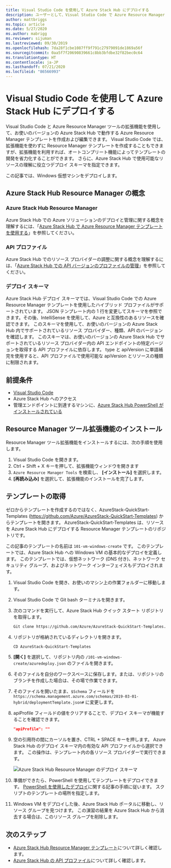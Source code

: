 ```yaml
---
title: Visual Studio Code を使用して Azure Stack Hub にデプロイする
description: ユーザーとして、Visual Studio Code で Azure Resource Manager テンプレートを作成し、デプロイ スキーマを使って、使用しているバージョンの Azure Stack Hub と互換性のあるテンプレートを準備します。
author: mattbriggs
ms.topic: article
ms.date: 5/27/2020
ms.author: mabrigg
ms.reviewer: sijuman
ms.lastreviewed: 09/30/2019
ms.openlocfilehash: 7da28f1cbe1087ff9f791c27979091de1869a56f
ms.sourcegitcommit: 0aa5f7f20690839661c8bb3bfdbe32f82bec0c64
ms.translationtype: HT
ms.contentlocale: ja-JP
ms.lasthandoff: 07/21/2020
ms.locfileid: "86566993"
---
```

# <a name="deploy-with-visual-studio-code-to-azure-stack-hub"></a>Visual Studio Code を使用して Azure Stack Hub にデプロイする

Visual Studio Code と Azure Resource Manager ツールの拡張機能を使用して、お使いのバージョンの Azure Stack Hub で動作する Azure Resource Manager テンプレートを作成および編集できます。 Visual Studio Code では、拡張機能を使わずに Resource Manager テンプレートを作成することもできますが、拡張機能を利用すれば、オートコンプリート機能によってテンプレートの開発を省力化することができます。 さらに、Azure Stack Hub で使用可能なリソースの理解に役立つデプロイ スキーマを指定できます。

この記事では、Windows 仮想マシンをデプロイします。

## <a name="concepts-for-azure-stack-hub-resource-manager"></a>Azure Stack Hub Resource Manager の概念

### <a name="azure-stack-hub-resource-manager"></a>Azure Stack Hub Resource Manager

Azure Stack Hub での Azure ソリューションのデプロイと管理に関する概念を理解するには、「[Azure Stack Hub で Azure Resource Manager テンプレートを使用する](azure-stack-arm-templates.md)」を参照してください。

### <a name="api-profiles"></a>API プロファイル
Azure Stack Hub でのリソース プロバイダーの調整に関する概念を理解するには、「[Azure Stack Hub での API バージョンのプロファイルの管理](azure-stack-version-profiles.md)」を参照してください。

### <a name="the-deployment-schema"></a>デプロイ スキーマ

Azure Stack Hub デプロイ スキーマでは、Visual Studio Code での Azure Resource Manager テンプレートを使用したハイブリッド プロファイルがサポートされています。 JSON テンプレート内の 1 行を変更してスキーマを参照できます。その後、IntelliSense を使用して、Azure と互換性のあるリソースを確認できます。 このスキーマを使用して、お使いのバージョンの Azure Stack Hub 内でサポートされているリソース プロバイダー、種類、API のバージョンを確認します。 このスキーマは、お使いのバージョンの Azure Stack Hub でサポートされているリソース プロバイダー内の API エンドポイントの特定バージョンを取得する API プロファイルに依存します。 type と apiVersion に単語補完を使用すると、API プロファイルで使用可能な apiVersion とリソースの種類に制限されます。

## <a name="prerequisites"></a>前提条件

- [Visual Studio Code](https://code.visualstudio.com/)
- Azure Stack Hub へのアクセス
- 管理エンドポイントに到達するマシンに、[Azure Stack Hub PowerShell がインストールされている](../operator/azure-stack-powershell-install.md?toc=https%3A%2F%2Fdocs.microsoft.com%2Fen-us%2Fazure-stack%2Fuser%2FTOC.json&bc=https%3A%2F%2Fdocs.microsoft.com%2Fen-us%2Fazure-stack%2Fbreadcrumb%2Ftoc.json)

## <a name="install-resource-manager-tools-extension"></a>Resource Manager ツール拡張機能のインストール

Resource Manager ツール拡張機能をインストールするには、次の手順を使用します。

1. Visual Studio Code を開きます。
2. Ctrl + Shift + X キーを押して、拡張機能ウィンドウを開きます
3. `Azure Resource Manager Tools` を検索し、 **[インストール]** を選択します。
4. **[再読み込み]** を選択して、拡張機能のインストールを完了します。

## <a name="get-a-template"></a>テンプレートの取得

ゼロからテンプレートを作成するのではなく、AzureStack-QuickStart-Templates (https://github.com/Azure/AzureStack-QuickStart-Templates) からテンプレートを開きます。 AzureStack-QuickStart-Templates は、リソースを Azure Stack Hub にデプロイする Resource Manager テンプレートのリポジトリです。 

この記事のテンプレートの名前は `101-vm-windows-create` です。 このテンプレートでは、Azure Stack Hub への Windows VM の基本的なデプロイを定義します。  このテンプレートでは、仮想ネットワーク (DNS 付き)、ネットワーク セキュリティ グループ、およびネットワーク インターフェイスもデプロイされます。

1. Visual Studio Code を開き、お使いのマシン上の作業フォルダーに移動します。
2. Visual Studio Code で Git bash ターミナルを開きます。
3. 次のコマンドを実行して、Azure Stack Hub クイック スタート リポジトリを取得します。
    ```bash  
    Git clone https://github.com/Azure/AzureStack-QuickStart-Templates.git
    ```
4. リポジトリが格納されているディレクトリを開きます。
    ```bash  
    CD AzureStack-QuickStart-Templates
    ```
5. **[開く]** を選択して、リポジトリ内の `/101-vm-windows-create/azuredeploy.json` のファイルを開きます。
6. そのファイルを自分のワークスペースに保存します。または、リポジトリのブランチを作成した場合は、その場で作業できます。
7. そのファイルを開いたまま、`$Schema` フィールドを `https://schema.management.azure.com/schemas/2019-03-01-hybrid/deploymentTemplate.json#` に変更します。
8. apiProfile フィールドの値をクリアすることで、デプロイ スキーマが機能することを確認できます。
    ```JSON  
    "apiProfile": ""
    ```
9. 空の引用符の間にカーソルを置き、CTRL + SPACE キーを押します。 Azure Stack Hub のデプロイ スキーマ内の有効な API プロファイルから選択できます。 この操作は、テンプレート内の各リソース プロバイダーで実行できます。

    ![Azure Stack Hub Resource Manager のデプロイ スキーマ](./media/azure-stack-resource-manager-deploy-template-vscode/azure-stack-resource-manager-vscode-schema.png)

10. 準備ができたら、PowerShell を使用してテンプレートをデプロイできます。 [PowerShell を使用したデプロイ](azure-stack-deploy-template-powershell.md)に関する記事の手順に従います。 スクリプトのテンプレートの場所を指定します。
11. Windows VM をデプロイした後、Azure Stack Hub ポータルに移動し、リソース グループを見つけます。 この演習の結果を Azure Stack Hub から消去する場合は、このリソース グループを削除します。

## <a name="next-steps"></a>次のステップ

- [Azure Stack Hub Resource Manager テンプレート](azure-stack-arm-templates.md)について詳しく確認します。  
- [Azure Stack Hub の API プロファイル](azure-stack-version-profiles.md)について詳しく確認します。
